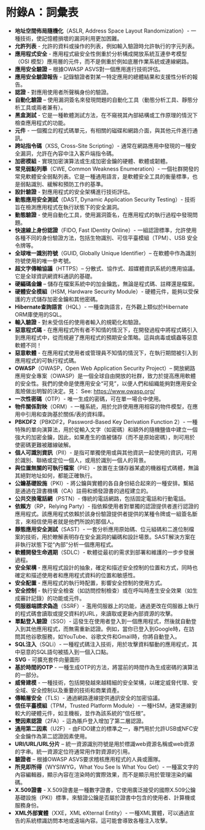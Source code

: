 # 附錄A：詞彙表

- **地址空間佈局隨機化**（ASLR, Address Space Layout Randomization）- 一種技術，使記憶體損壞的漏洞利用更加困難。
- **允許列表** - 允許的資料或操作的列表，例如輸入驗證時允許執行的字元列表。
- **應用程式安全** - 應用程式級安全性側重於分析構成開放系統互連參考模型（OSI 模型）應用層的元件，而不是側重於例如底層作業系統或連線網路。
- **應用安全驗證** – 根據OWASP ASVS對一個應用進行技術評估。
- **應用安全驗證報告** - 記錄驗證者對某一特定應用的總體結果和支援性分析的報告。
- **認證** - 對應用使用者所聲稱身份的驗證。
- **自動化驗證** – 使用漏洞簽名來發現問題的自動化工具（動態分析工具、靜態分析工具或兩者兼有）。
- **黑盒測試** - 它是一種軟體測試方法，在不窺視其內部結構或工作原理的情況下檢查應用程式的功能。
- **元件** - 一個獨立的程式碼單元，有相關的磁碟和網路介面，與其他元件進行通訊。
- **跨站指令碼**（XSS, Cross-Site Scripting）- 通常在網路應用中發現的一種安全漏洞，允許在內容中注入客戶端指令碼。
- **加密模組** - 實現加密演算法或生成加密金鑰的硬體、軟體或韌體。
- **常見弱點列舉**（CWE, Common Weakness Enumeration）- 一個社群開發的常見軟體安全弱點列表。它是一種通用語言，是軟體安全工具的衡量標準，也是弱點識別、緩解和預防工作的基準。
- **設計驗證** - 對應用程式的安全架構進行技術評估。
- **動態應用安全測試**（DAST, Dynamic Application Security Testing）- 技術旨在檢測應用程式在執行狀態下的安全漏洞。
- **動態驗證** - 使用自動化工具，使用漏洞簽名，在應用程式的執行過程中發現問題。
- **快速線上身份認證**（FIDO, Fast IDentity Online）- 一組認證標準，允許使用各種不同的身份驗證方法，包括生物識別、可信平臺模組（TPM）、USB 安全令牌等。
- **全球唯一識別符號**（GUID, Globally Unique Identifier）– 在軟體中作為識別符號使用的唯一參考號。
- **超文字傳輸​​協議**（HTTPS）– 分散式、協作式、超媒體資訊系統的應用協議。它是全球資訊網資料通訊的基礎。
- **硬編碼金鑰** – 儲存在檔案系統中的加金鑰匙，無論是程式碼、註釋還是檔案。
- **硬體安全模組**（HSM, Hardware Security Module）- 硬體元件，能夠以受保護的方式儲存加密金鑰和其他密碼。
- **Hibernate查詢語言**（HQL）- 一種查詢語言，在外觀上類似於Hibernate ORM庫使用的SQL。
- **輸入驗證** - 對未受信任的使用者輸入的規範化和驗證。
- **惡意程式碼** - 在應用程式所有者不知情的情況下，在開發過程中將程式碼引入到應用程式中，從而規避了應用程式的預期安全策略。這與病毒或蠕蟲等惡意軟體不同！
- **惡意軟體** - 在應用程式使用者或管理員不知情的情況下，在執行期間被引入到應用程式的可執行程式碼。
- **OWASP**（OWASP，Open Web Application Security Project）– 開放網路應用安全專案（OWASP）是一個全球自由開放的社群，致力於提高應用軟體的安全性。我們的使命是使應用安全“可見”，以便人們和組織能夠對應用安全風險做出明智的決定。見： See: https://www.owasp.org/
- **一次性密碼**（OTP）- 唯一生成的密碼，可在單一場合中使用。
- **物件關係對映**（ORM）- 一種系統，用於允許使用應用相容的物件模型，在應用中引用和查詢基於關係/表的資料庫。
- **PBKDF2**（PBKDF2，Password-Based Key Derivation Function 2）- 一種特殊的單向演算法，用於從輸入文字（如密碼）和額外的隨機鹽值中建立一個強大的加密金鑰，因此，如果產生的值被儲存（而不是原始密碼），則可用於使密碼更難被離線破解。
- **個人可識別資訊**（PII）- 是指可單獨使用或與其他資訊一起使用的資訊，可用於識別、聯絡或定位一個人，或用於識別一個人的背景。
- **與位置無關的可執行檔案**（PIE）- 放置在主儲存器某處的機器程式碼體，無論其絕對地址如何，都能正確執行。
- **公鑰基礎設施**（PKI）- 將公鑰與實體的各自身份結合起來的一種安排。繫結是通過在證書機構（CA）註冊和頒發證書的過程建立的。
- **公共交換電話網**（PSTN）- 傳統的電話網路，包括固定電話和行動電話。
- **依賴方**（RP，Relying Party）- 指依賴使用者對單獨的認證提供者進行認證的應用程式。該應用程式依賴於該身份驗證提供者提供的某種令牌或一組簽名斷言，來相信使用者就是他們所說的那個人。
- **靜態應用安全測試**（SAST）- 一套分析應用原始碼、位元組碼和二進位制檔案的技術，用於瞭解表明存在安全漏洞的編碼和設計場景。SAST解決方案在非執行狀態下從“內部”分析一個應用程式。
- **軟體開發生命週期**（SDLC）- 軟體從最初的需求到部署和維護的一步步發展過程。
- **安全架構** - 應用程式設計的抽象，確定和描述安全控制的位置和方式，同時也確定和描述使用者和應用程式資料的位置和敏感性。
- **安全配置** - 應用程式的執行時配置，影響安全控制的使用方式。
- **安全控制** - 執行安全檢查（如訪問控制檢查）或在呼叫時產生安全效果（如生成審計記錄）的功能或元件。
- **伺服器端請求偽造**（SSRF）- 濫用伺服器上的功能，通過更改在伺服器上執行的程式碼會讀取或提交資料的URL，來讀取或更新內部資源的攻擊。
- **單點登入驗證**（SSO）- 這發生在使用者登入到一個應用程式，然後就自動登入到其他應用程式，而無需重新認證。例如，當你已登入到Google時，在訪問其他谷歌服務，如YouTube、谷歌文件和Gmail時，你將自動登入。
- **SQL注入**（SQLi）- 一種程式碼注入技術，用於攻擊資料驅動的應用程式，其中惡意的SQL語句被插入到一個入口點。
- **SVG** - 可擴充套件向量圖形
- **基於時間的OTP** - 一種生成OTP的方法，將當前的時間作為生成密碼的演算法的一部分。
- **威脅建模** - 一種技術，包括開發越來越精細的安全架構，以確定威脅代理、安全域、安全控制以及重要的技術和商業資產。
- **傳輸層安全**（TLS）- 通過網路連線提供通訊安全的加密協議。
- **信任平臺模組**（TPM，Trusted Platform Module）- 一種HSM，通常連線到較大的硬體元件，如主機板，並作為該系統的“信任根”。
- **雙因素認證**（2FA）- 這為賬戶登入增加了第二層認證。
- **通用第二因素**（U2F）- 由FIDO建立的標準之一，專門用於允許USB或NFC安全金鑰作為第二認證因素使用。
- **URI/URL/URL分片** – 統一資源識別符號是用於標識web資源名稱或web資源的字串。統一資源定位符通常用作對資源的引用。
- **驗證者** – 根據OWASP ASVS要求稽核應用程式的人員或團隊。
- **所見即所得**（WYSIWYG，What You See Is What You Get）- 一種富文字的內容編輯器，顯示內容在渲染時的實際效果，而不是顯示用於管理渲染的編碼。
- **X.509證書** - X.509證書是一種數字證書，它使用廣泛接受的國際X.509公鑰基礎設施（PKI）標準，來驗證公鑰是否屬於證書中包含的使用者、計算機或服務身份。
- **XML外部實體**（XXE，XML eXternal Entity）- 一種XML實體，可以通過宣告的系統標識訪問本地或遠端內容。這可能會導致各種注入攻擊。
